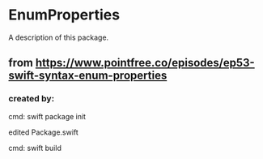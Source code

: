 # EnumProperties

A description of this package.

## from https://www.pointfree.co/episodes/ep53-swift-syntax-enum-properties

### created by: 
cmd: swift package init

edited Package.swift

cmd: swift build

